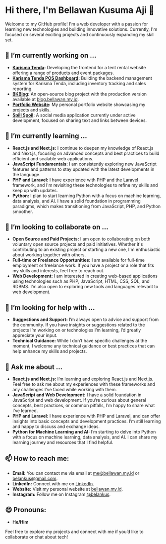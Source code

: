 # Hi there, I'm Bellawan Kusuma Aji 👋

Welcome to my GitHub profile! I'm a web developer with a passion for learning new technologies and building innovative solutions. Currently, I'm focused on several exciting projects and continuously expanding my skill set.

## 🔭 I’m currently working on ...
- **[Karisma Tenda](https://www.karismatenda.my.id):** Developing the frontend for a tent rental website offering a range of products and event packages.
- **[Karisma Tenda POS Dashboard](https://dashboard.karismatenda.my.id):** Building the backend management system for Karisma Tenda, including inventory tracking and sales reporting.
- **[BKBlog](https://github.com/belankus/BKBlog):** An open-source blog project with the production version available at [blog.bellawan.my.id](https://blog.bellawan.my.id).
- **[Portfolio Website](https://bellawan.my.id):** My personal portfolio website showcasing my projects and skills.
- **[Spill Spoil](https://spillspoil.vercel.app):** A social media application currently under active development, focused on sharing text and links between devices.

## 🌱 I’m currently learning ...
- **React.js and Next.js:** I continue to deepen my knowledge of React.js and Next.js, focusing on advanced concepts and best practices to build efficient and scalable web applications.
- **JavaScript Fundamentals:** I am consistently exploring new JavaScript features and patterns to stay updated with the latest developments in the language.
- **PHP and Laravel:** I have experience with PHP and the Laravel framework, and I'm revisiting these technologies to refine my skills and keep up with updates.
- **Python:** I plan to start learning Python with a focus on machine learning, data analysis, and AI. I have a solid foundation in programming paradigms, which makes transitioning from JavaScript, PHP, and Python smoother.

## 👯 I’m looking to collaborate on ...
- **Open Source and Paid Projects:** I am open to collaborating on both voluntary open source projects and paid initiatives. Whether it's contributing to an existing project or starting a new one, I'm enthusiastic about working together with others.
- **Full-time or Freelance Opportunities:** I am available for full-time employment or freelance work. If you have a project or a role that fits my skills and interests, feel free to reach out.
- **Web Development:** I am interested in creating web-based applications using technologies such as PHP, JavaScript, HTML, CSS, SQL, and RDBMS. I’m also open to exploring new tools and languages relevant to web development.

## 🤔 I’m looking for help with ...
- **Suggestions and Support:** I’m always open to advice and support from the community. If you have insights or suggestions related to the projects I’m working on or technologies I’m learning, I’d greatly appreciate your input.
- **Technical Guidance:** While I don’t have specific challenges at the moment, I welcome any technical guidance or best practices that can help enhance my skills and projects.

## 💬 Ask me about ...
- **React.js and Next.js:** I’m learning and exploring React.js and Next.js. Feel free to ask me about my experiences with these frameworks and any challenges I’ve faced while working with them.
- **JavaScript and Web Development:** I have a solid foundation in JavaScript and web development. If you’re curious about general concepts, best practices, or common pitfalls, I’m happy to share what I’ve learned.
- **PHP and Laravel:** I have experience with PHP and Laravel, and can offer insights into basic concepts and development practices. I’m still learning and happy to discuss and exchange ideas.
- **Python for Machine Learning and AI:** I’m starting to delve into Python with a focus on machine learning, data analysis, and AI. I can share my learning journey and resources that I find helpful.

## 📫 How to reach me:
- **Email:** You can contact me via email at [me@bellawan.my.id](mailto:me@bellawan.my.id) or [belankus@gmail.com](mailto:belankus@gmail.com).
- **LinkedIn:** Connect with me on [LinkedIn](https://linkedin.com/in/bellawankusuma).
- **Website:** Visit my personal website at [bellawan.my.id](https://bellawan.my.id).
- **Instagram:** Follow me on Instagram [@belankus](https://instagram.com/belankus).

## 😄 Pronouns:
- **He/Him**

Feel free to explore my projects and connect with me if you’d like to collaborate or chat about tech!
